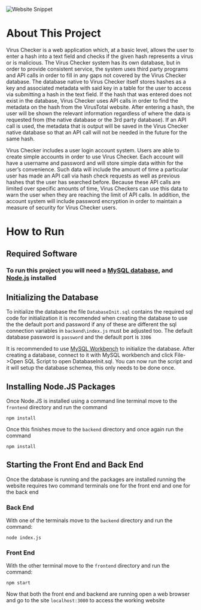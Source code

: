 ![Website Snippet](https://i.imgur.com/DOTZVXM.png)

# About This Project 
Virus Checker is a web application which, at a basic level, allows the user to enter a hash into a text field and checks if the given hash represents a virus or is malicious.  The Virus Checker system has its own database, but in order to provide consistent service, the system uses third party programs and API calls in order to fill in any gaps not covered by the Virus Checker database.  The database native to Virus Checker itself stores hashes as a key and associated metadata with said key in a table for the user to access via submitting a hash in the text field.  If the hash that was entered does not exist in the database, Virus Checker uses API calls in order to find the metadata on the hash from the VirusTotal website.  After entering a hash, the user will be shown the relevant information regardless of where the data is requested from (the native database or the 3rd party database).  If an API call is used, the metadata that is output will be saved in the Virus Checker native database so that an API call will not be needed in the future for the same hash.

Virus Checker includes a user login account system.  Users are able to create simple accounts in order to use Virus Checker. Each account will have a username and password and will store simple data within for the user’s convenience.  Such data will include the amount of time a particular user has made an API call via hash check requests as well as previous hashes that the user has searched before. Because these API calls are limited over specific amounts of time, Virus Checkers can use this data to warn the user when they are reaching the limit of API calls.  In addition, the account system will include password encryption in order to maintain a measure of security for Virus Checker users.


# How to Run

## Required Software
### To run this project you will need a [MySQL database](https://www.mysql.com/downloads/), and [Node.js](https://nodejs.org/en/download/) installed

## Initializing the Database
To initialize the database the file `DatabaseInit.sql` contains the required sql code for initialization it is recomended when creating the database to use the the default port and password if any of these are different the sql connection variables in `backend\index.js` must be adjusted too. The default database password is `password` and the default port is `3306`

It is recommended to use [MySQL Workbench](https://www.mysql.com/products/workbench/) to initialize the database. After creating a database, connect to it with MySQL workbench and click File->Open SQL Script to open DatabaseInit.sql. You can now run the script and it will setup the database schemea, this only needs to be done once.

## Installing Node.JS Packages
Once Node.JS is installed using a command line terminal move to the `frontend` directory and run the command 

`npm install`

Once this finishes move to the `backend` directory and once again run the command

`npm install`


## Starting the Front End and Back End
Once the database is running and the packages are installed running the website requires two command terminals one for the front end and one for the back end

### Back End
With one of the terminals move to the `backend` directory and run the command:

`node index.js`

### Front End
With the other terminal move to the `frontend` directory and run the command:

`npm start`

Now that both the front end and backend are running open a web browser and go to the site `localhost:3000` to access the working website